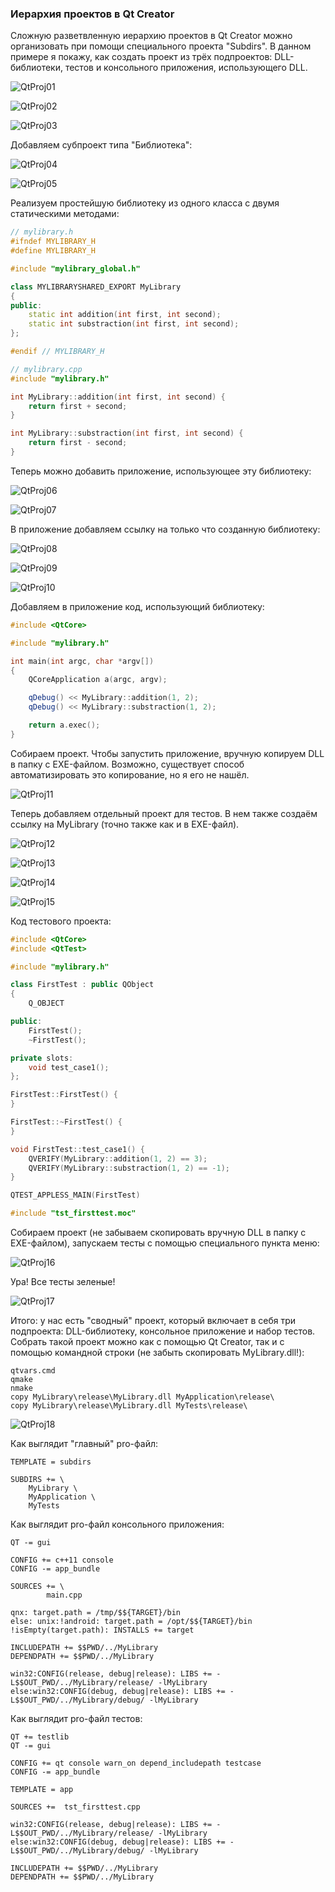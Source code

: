 ### Иерархия проектов в Qt Creator

Сложную разветвленную иерархию проектов в Qt Creator можно организовать при помощи специального проекта "Subdirs". В данном примере я покажу, как создать проект из трёх подпроектов: DLL-библиотеки, тестов и консольного приложения, использующего DLL.

![QtProj01](img/QtProj01.png)

![QtProj02](img/QtProj02.png)

![QtProj03](img/QtProj03.png)

Добавляем субпроект типа "Библиотека":

![QtProj04](img/QtProj04.png)

![QtProj05](img/QtProj05.png)

Реализуем простейшую библиотеку из одного класса с двумя статическими методами:

```cpp
// mylibrary.h
#ifndef MYLIBRARY_H
#define MYLIBRARY_H

#include "mylibrary_global.h"

class MYLIBRARYSHARED_EXPORT MyLibrary
{
public:
    static int addition(int first, int second);
    static int substraction(int first, int second);
};

#endif // MYLIBRARY_H
```

```cpp
// mylibrary.cpp
#include "mylibrary.h"

int MyLibrary::addition(int first, int second) {
    return first + second;
}

int MyLibrary::substraction(int first, int second) {
    return first - second;
}
```

Теперь можно добавить приложение, использующее эту библиотеку:

![QtProj06](img/QtProj06.png)

![QtProj07](img/QtProj07.png)

В приложение добавляем ссылку на только что созданную библиотеку:

![QtProj08](img/QtProj08.png)

![QtProj09](img/QtProj09.png)

![QtProj10](img/QtProj10.png)

Добавляем в приложение код, использующий библиотеку:

```cpp
#include <QtCore>

#include "mylibrary.h"

int main(int argc, char *argv[])
{
    QCoreApplication a(argc, argv);

    qDebug() << MyLibrary::addition(1, 2);
    qDebug() << MyLibrary::substraction(1, 2);

    return a.exec();
}
```

Собираем проект. Чтобы запустить приложение, вручную копируем DLL в папку с EXE-файлом. Возможно, существует способ автоматизировать это копирование, но я его не нашёл.

![QtProj11](img/QtProj11.png)

Теперь добавляем отдельный проект для тестов. В нем также создаём ссылку на MyLibrary (точно также как и в EXE-файл).

![QtProj12](img/QtProj12.png)

![QtProj13](img/QtProj13.png)

![QtProj14](img/QtProj14.png)

![QtProj15](img/QtProj15.png)

Код тестового проекта:

```cpp
#include <QtCore>
#include <QtTest>

#include "mylibrary.h"

class FirstTest : public QObject
{
    Q_OBJECT

public:
    FirstTest();
    ~FirstTest();

private slots:
    void test_case1();
};

FirstTest::FirstTest() {
}

FirstTest::~FirstTest() {
}

void FirstTest::test_case1() {
    QVERIFY(MyLibrary::addition(1, 2) == 3);
    QVERIFY(MyLibrary::substraction(1, 2) == -1);
}

QTEST_APPLESS_MAIN(FirstTest)

#include "tst_firsttest.moc"
```

Собираем проект (не забываем скопировать вручную DLL в папку с EXE-файлом), запускаем тесты с помощью специального пункта меню:

![QtProj16](img/QtProj16.png)

Ура! Все тесты зеленые!

![QtProj17](img/QtProj17.png)

Итого: у нас есть "сводный" проект, который включает в себя три подпроекта: DLL-библиотеку, консольное приложение и набор тестов. Собрать такой проект можно как с помощью Qt Creator, так и с помощью командной строки (не забыть скопировать MyLibrary.dll!):

```
qtvars.cmd
qmake
nmake
copy MyLibrary\release\MyLibrary.dll MyApplication\release\
copy MyLibrary\release\MyLibrary.dll MyTests\release\
```

![QtProj18](img/QtProj18.png)

Как выглядит "главный" pro-файл:

```
TEMPLATE = subdirs

SUBDIRS += \
    MyLibrary \
    MyApplication \
    MyTests
```

Как выглядит pro-файл консольного приложения:

```
QT -= gui

CONFIG += c++11 console
CONFIG -= app_bundle

SOURCES += \
        main.cpp

qnx: target.path = /tmp/$${TARGET}/bin
else: unix:!android: target.path = /opt/$${TARGET}/bin
!isEmpty(target.path): INSTALLS += target

INCLUDEPATH += $$PWD/../MyLibrary
DEPENDPATH += $$PWD/../MyLibrary

win32:CONFIG(release, debug|release): LIBS += -L$$OUT_PWD/../MyLibrary/release/ -lMyLibrary
else:win32:CONFIG(debug, debug|release): LIBS += -L$$OUT_PWD/../MyLibrary/debug/ -lMyLibrary
```

Как выглядит pro-файл тестов:

```
QT += testlib
QT -= gui

CONFIG += qt console warn_on depend_includepath testcase
CONFIG -= app_bundle

TEMPLATE = app

SOURCES +=  tst_firsttest.cpp

win32:CONFIG(release, debug|release): LIBS += -L$$OUT_PWD/../MyLibrary/release/ -lMyLibrary
else:win32:CONFIG(debug, debug|release): LIBS += -L$$OUT_PWD/../MyLibrary/debug/ -lMyLibrary

INCLUDEPATH += $$PWD/../MyLibrary
DEPENDPATH += $$PWD/../MyLibrary
```
